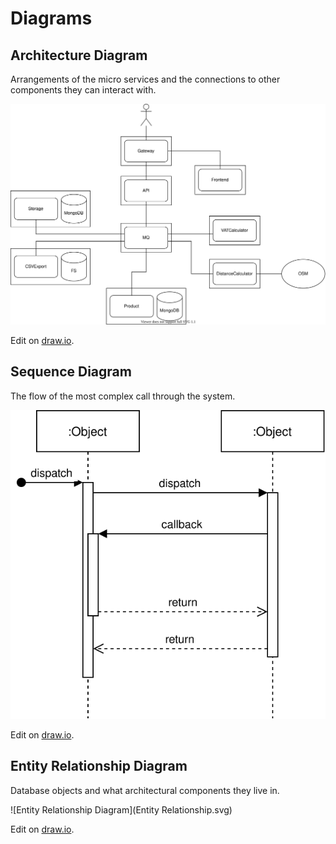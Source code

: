# Diagrams

## Architecture Diagram

Arrangements of the micro services and the connections to other components they
can interact with.

![Architecture Diagram](Architecture.svg)

Edit on [draw.io](https://app.diagrams.net/#Hhtw-kbe-jneidel%2Fplanning%2Fdrawio%2FArchitecture.drawio).

## Sequence Diagram

The flow of the most complex call through the system.

![Sequence Diagram](Sequence.svg)

Edit on [draw.io](https://app.diagrams.net/#Hhtw-kbe-jneidel%2Fplanning%2Fdrawio%2FSequence.drawio).

## Entity Relationship Diagram

Database objects and what architectural components they live in.

![Entity Relationship Diagram](Entity Relationship.svg)

Edit on [draw.io](https://app.diagrams.net/?client=1#Hhtw-kbe-jneidel%2Fplanning%2Fdrawio%2FEntity%20Relationship.drawio).
